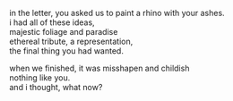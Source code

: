 in the letter, you asked us to paint a rhino with your ashes.\
i had all of these ideas,\
majestic foliage and paradise\
ethereal tribute, a representation,\
the final thing you had wanted.  


when we finished, it was misshapen and childish\
nothing like you.\
and i thought, what now?